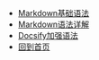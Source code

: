 * [Markdown基础语法](/Markdown_Study/01_Markdown基础.md)
* [Markdown语法详解](/Markdown_Study/02_Markdown语法详解.md)
* [Docsify加强语法](/Markdown_Study/03_Docsify文档助手.md)
* [回到首页](https://ilovetaoying.github.io/)
